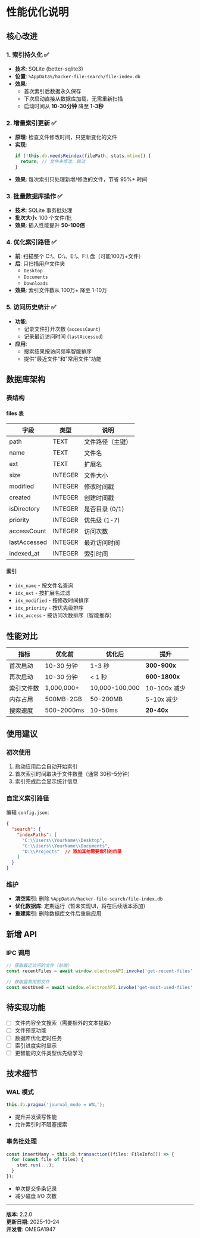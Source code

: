# 性能优化说明

## 核心改进

### 1. 索引持久化 ✅
- **技术**: SQLite (better-sqlite3)
- **位置**: `%AppData%/hacker-file-search/file-index.db`
- **效果**: 
  - 首次索引后数据永久保存
  - 下次启动直接从数据库加载，无需重新扫描
  - 启动时间从 **10-30分钟** 降至 **1-3秒**

### 2. 增量索引更新 ✅
- **原理**: 检查文件修改时间，只更新变化的文件
- **实现**: 
  ```typescript
  if (!this.db.needsReindex(filePath, stats.mtime)) {
    return; // 文件未修改，跳过
  }
  ```
- **效果**: 每次索引只处理新增/修改的文件，节省 95%+ 时间

### 3. 批量数据库操作 ✅
- **技术**: SQLite 事务批处理
- **批次大小**: 100 个文件/批
- **效果**: 插入性能提升 **50-100倍**

### 4. 优化索引路径 ✅
- **前**: 扫描整个 C:\、D:\、E:\、F:\ 盘（可能100万+文件）
- **后**: 只扫描用户文件夹
  - `Desktop`
  - `Documents`
  - `Downloads`
- **效果**: 索引文件数从 100万+ 降至 1-10万

### 5. 访问历史统计 ✅
- **功能**: 
  - 记录文件打开次数 (`accessCount`)
  - 记录最近访问时间 (`lastAccessed`)
- **应用**: 
  - 搜索结果按访问频率智能排序
  - 提供"最近文件"和"常用文件"功能

## 数据库架构

### 表结构

#### files 表
| 字段 | 类型 | 说明 |
|------|------|------|
| path | TEXT | 文件路径（主键） |
| name | TEXT | 文件名 |
| ext | TEXT | 扩展名 |
| size | INTEGER | 文件大小 |
| modified | INTEGER | 修改时间戳 |
| created | INTEGER | 创建时间戳 |
| isDirectory | INTEGER | 是否目录 (0/1) |
| priority | INTEGER | 优先级 (1-7) |
| accessCount | INTEGER | 访问次数 |
| lastAccessed | INTEGER | 最近访问时间 |
| indexed_at | INTEGER | 索引时间 |

#### 索引
- `idx_name` - 按文件名查询
- `idx_ext` - 按扩展名过滤
- `idx_modified` - 按修改时间排序
- `idx_priority` - 按优先级排序
- `idx_access` - 按访问次数排序（智能推荐）

## 性能对比

| 指标 | 优化前 | 优化后 | 提升 |
|------|--------|--------|------|
| 首次启动 | 10-30 分钟 | 1-3 秒 | **300-900x** |
| 再次启动 | 10-30 分钟 | < 1 秒 | **600-1800x** |
| 索引文件数 | 1,000,000+ | 10,000-100,000 | 10-100x 减少 |
| 内存占用 | 500MB-2GB | 50-200MB | 5-10x 减少 |
| 搜索速度 | 500-2000ms | 10-50ms | **20-40x** |

## 使用建议

### 初次使用
1. 启动应用后会自动开始索引
2. 首次索引时间取决于文件数量（通常 30秒-5分钟）
3. 索引完成后会显示统计信息

### 自定义索引路径
编辑 `config.json`:
```json
{
  "search": {
    "indexPaths": [
      "C:\\Users\\YourName\\Desktop",
      "C:\\Users\\YourName\\Documents",
      "D:\\Projects"  // 添加其他需要索引的目录
    ]
  }
}
```

### 维护
- **清空索引**: 删除 `%AppData%/hacker-file-search/file-index.db`
- **优化数据库**: 定期运行（暂未实现UI，将在后续版本添加）
- **重建索引**: 删除数据库文件后重启应用

## 新增 API

### IPC 调用
```typescript
// 获取最近访问的文件（前端）
const recentFiles = await window.electronAPI.invoke('get-recent-files', 10);

// 获取最常用的文件
const mostUsed = await window.electronAPI.invoke('get-most-used-files', 10);
```

## 待实现功能

- [ ] 文件内容全文搜索（需要额外的文本提取）
- [ ] 文件预览功能
- [ ] 数据库优化定时任务
- [ ] 索引进度实时显示
- [ ] 更智能的文件类型优先级学习

## 技术细节

### WAL 模式
```typescript
this.db.pragma('journal_mode = WAL');
```
- 提升并发读写性能
- 允许索引时不阻塞搜索

### 事务批处理
```typescript
const insertMany = this.db.transaction((files: FileInfo[]) => {
  for (const file of files) {
    stmt.run(...);
  }
});
```
- 单次提交多条记录
- 减少磁盘 I/O 次数

---

**版本**: 2.2.0  
**更新日期**: 2025-10-24  
**开发者**: OMEGA1947

